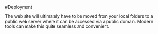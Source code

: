 #Deployment

The web site will ultimately have to be moved from your local folders to a public web server where it can be accessed via a public domain. Modern tools can make this quite seamless and convenient.